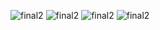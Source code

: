 ![final2](./img/readme1.png)
![final2](./img/readme2.png)
![final2](./img/readme3.png)
![final2](./img/readme4.png)
